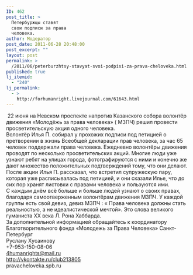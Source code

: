 ```yaml
---
ID: 462
post_title: >
  Петербуржцы ставят
  свои подписи за права
  человека.
author: Модератор
post_date: 2011-06-28 20:48:00
post_excerpt: ""
layout: post
permalink: >
  /2011/06/peterburzhtsy-stavyat-svoi-podpisi-za-prava-cheloveka.html
published: true
lj_itemid:
  - "240"
lj_permalink:
  - >
    http://forhumanright.livejournal.com/61643.html
---
```

<img alt="" src="http://cs5338.vk.com/u132145096/132409092/x_5b26039f.jpg" />&nbsp;22 июня на Невском проспекте напротив Казанского собора волонтёр движения &laquo;Молодёжь за права человека&raquo; ( МЗПЧ) решил провести просветительскую акция одного человека.<br />Волонтёр Илья П. собирал у прохожих подписи под петицией о претворении в жизнь Всеобщей декларации прав человека, за час 65 человек поддержали права человека.  Ежедневно волонтёры движения проводят по несколько просветительских акций. Многие люди уже узнают ребят на улицах города, фотографируются с ними и конечно же дают множество положительных подтверждений тому,  что они делают. После акции Илья П. рассказал, что встретил супружескую пару, которая уже расписывалась под петицией,  и они сказали Илье, что до сих пор хранят листовки с правами человека и пользуются ими.<br />С каждым днём всё больше и больше людей узнают о своих правах, благодаря самоотверженным волонтёрам движения МЗПЧ. У каждой группы есть свой девиз, девиз МЗПЧ : &laquo; Права человека должны стать реальностью, а не идеалистической мечтой&raquo;. Это слова великого гуманиста ХХ века Л. Рона Хаббарда.<br />За дополнительной информацией обращайтесь к координатору<br />Благотворительного фонда &laquo;Молодежь за Права Человека&raquo; Санкт-Петербург<br />Руслану Хусаинову<br />+7-953-150-08-06<br />4humanrights@mail.ru<br />http://vkontakte.ru/club213805<br />pravacheloveka.spb.ru